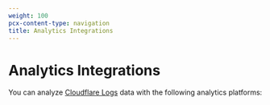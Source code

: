 ```yaml
---
weight: 100
pcx-content-type: navigation
title: Analytics Integrations
---
```


# Analytics Integrations

You can analyze [Cloudflare Logs](https://developers.cloudflare.com/logs/) data with the following analytics platforms:

<DirectoryListing path="/data-products/analytics-integrations" />